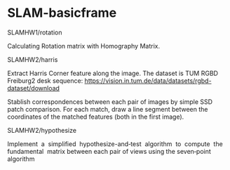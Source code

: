 # SLAM-basicframe

SLAMHW1/rotation

Calculating Rotation matrix with Homography Matrix.

SLAMHW2/harris

Extract Harris Corner feature along the image. The dataset is TUM RGBD Freiburg2 desk sequence: https://vision.in.tum.de/data/datasets/rgbd-dataset/download

Stablish  correspondences  between  each  pair  of  images  by simple  SSD  patch  comparison. For  each  match,  draw  a  line  segment  between  the coordinates of the matched features (both in the first image).

SLAMHW2/hypothesize

Implement  a  simplified  hypothesize-and‐test  algorithm  to  compute  the  fundamental  matrix between each pair of views using the seven‐point algorithm

